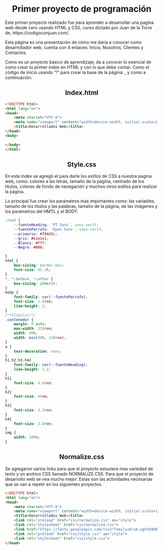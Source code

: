 <h1 align="center">Primer proyecto de programación</h1>
<p>Este primer proyecto realizado fue para aprender a desarrollar una pagina web desde cero usando HTML y CSS, curso dictado por Juan de la Torre de, https://codigoconjuan.com/. </p>
<p>Esta página es una presentación de cómo me daría a conocer como desarrollador web, cuenta con 4 enlaces: Inicio, Nosotros, Clientes y Contactos. </p>
<p>Como es un proyecto básico de aprendizaje, da a conocer lo esencial de como crear tu primer índex en HTML y con lo que debe contar.  Como el código de inicio usando “!” para crear la base de la página: <html>, <head> y <body> como a continuación: </p>
<h2 align="center">Index.html</h2>
  
```html
<!DOCTYPE html>
<html lang="en">
<head>
    <meta charset="UTF-8">
    <meta name="viewport" content="width=device-width, initial-scale=1.0">
    <title>Desarrollados Web</title>
</head>
<body>
    
</body>
</html>
```

<h2 align="center">Style.css</h2>

<p>En este índex se agregó el <link rel="stylesheet" href="css/style.css"> para darle los estilos de CSS a nuestra pagina web, como: colores a las letras, tamaño de la página, centrado de los títulos, colores de fondo de navegación y muchos otros estilos para realizar la página.</p> 
<p>Lo principal fue crear los parámetros más importantes como: las variables, tamaño de los títulos y las palabras, tamaño de la página, de las imágenes y los parámetros del HMTL y el BODY.</p>

```css
:root {
    --fuenteHeading: 'PT Sans', sans-serif;
    --fuenteParrafo: 'Open Sans', sans-serif;
    --primario: #784d3c;
    --gris: #e1e1e1;
    --Blanco: #fff;
    --Negro: #000;

}
html {
    box-sizing: border-box;
    font-size: 65.2%;
}
*, *:before, *:after {
    box-sizing: inherit;
}
body {
    font-family: var(--fuenteParrafo);
    font-size: 1.6rem;
    line-height: 2;
}
/**Globales**/
.contenedor {
    margin: 0 auto;
    max-width: 120rem;
    width: 90%;
    width: min(90%, 120rem);
}
a {
    text-decoration: none;
}
h1,h2,h3,h4{
    font-family: var(--fuenteHeading);
    line-height: 1.2;
}
h1{
    font-size: 4.8rem;
}
h2{
    font-size: 4rem;
}
h3{
    font-size: 3.2rem;
}
h4{
    font-size: 2.8rem;
}
img {
    width: 100%;
}
```

<h2 align="center">Normalize.css</h2>

<p>Se agregaron varios links para que el proyecto estuviera mas variedad de texto y un archivo CSS llamado NORMALIZE.CSS. Para que el proyecto de desarrollo web se vea mucho mejor. Estas son las actividades necesarias que se van a repetir en los siguientes proyectos.</p>

```html
<!DOCTYPE html>
<html lang="en">
<head>
    <meta charset="UTF-8">
    <meta name="viewport" content="width=device-width, initial-scale=1.0">
    <title>Desarrollados Web</title>
    <link rel="preload" href="css/normalize.css" as="style">
    <link rel="stylesheet" href="css/normalize.css">
    <link href="https://fonts.googleapis.com/css2?family=Krub:wght@400;700&display=swap" rel="stylesheet">
    <link rel="preload" href="css/style.css" as="style">
    <link rel="stylesheet" href="css/style.css">
</head>
```
